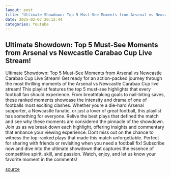 ```yaml
---
layout: post
title: "Ultimate Showdown: Top 5 Must-See Moments from Arsenal vs Newcastle Carabao Cup Live Stream!"
date: 2025-02-07 20:12:44
categories: Youtube
---
```


## Ultimate Showdown: Top 5 Must-See Moments from Arsenal vs Newcastle Carabao Cup Live Stream!

Ultimate Showdown: Top 5 Must-See Moments from Arsenal vs Newcastle Carabao Cup Live Stream!
Get ready for an action-packed journey through the most thrilling moments of the Arsenal vs Newcastle Carabao Cup live stream! This playlist features the top 5 must-see highlights that every football fan should experience. From breathtaking goals to nail-biting saves, these ranked moments showcase the intensity and drama of one of footballs most exciting clashes. 
Whether youre a die-hard Arsenal supporter, a Newcastle fanatic, or just a lover of great football, this playlist has something for everyone. Relive the best plays that defined the match and see why these moments are considered the pinnacle of the showdown. 
Join us as we break down each highlight, offering insights and commentary that enhance your viewing experience. Dont miss out on the chance to witness the top-ranked plays that made this match unforgettable. Perfect for sharing with friends or revisiting when you need a football fix!
Subscribe now and dive into the ultimate showdown that captures the essence of competitive spirit, skill, and passion. Watch, enjoy, and let us know your favorite moment in the comments!

[source](https://www.youtube.com/playlist?list=PL0cZAtbAu9PhMm9cF8NQWR1xSKAGVL2ZI)